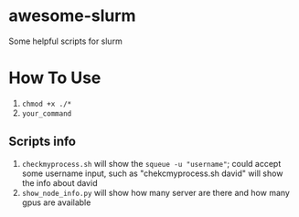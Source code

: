 # awesome-slurm
Some helpful scripts for slurm
# How To Use
1. `chmod +x ./*`
2. `your_command`


## Scripts info
1. `checkmyprocess.sh` will show the `squeue -u "username"`; could accept some username input, such as "chekcmyprocess.sh david" will show the info about david 
2. `show_node_info.py` will show how many server are there and how many gpus are available
